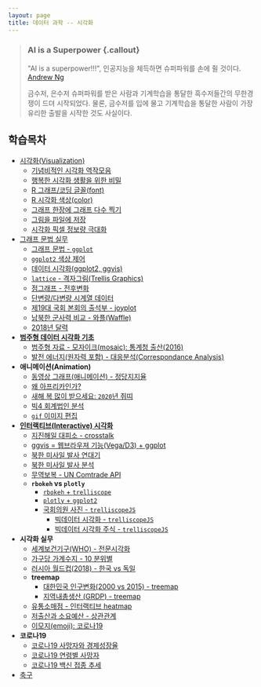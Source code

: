 ```yaml
---
layout: page
title: 데이터 과학 -- 시각화
---
```


> ### AI is a Superpower {.callout}
>
> "AI is a superpower!!!", 인공지능을 체득하면 슈퍼파워를 손에 쥘 것이다. [Andrew Ng](https://twitter.com/andrewyng/status/728986380638916609)
>
> 금수저, 은수저 슈퍼파워를 받은 사람과 기계학습을 통달한 흑수저들간의 무한경쟁이 드뎌 시작되었다. 물론, 
> 금수저를 입에 물고 기계학습을 통달한 사람이 가장 유리한 출발을 시작한 것도 사실이다.



## 학습목차 

- [시각화(Visualization)](viz.html)
    - [기념비적인 시각화 역작모음](viz-history.html)
    - [행복한 시각화 생활을 위한 비밀](viz-secret.html)
    - [R 그래프/코딩 글꼴(font)](viz-r-font.html)
    - [R 시각화 색상(color)](viz-r-colors.html)
    - [그래프 한장에 그래프 다수 찍기](viz-multiple-plots.html)
    - [그림을 파일에 저장](viz-save-plot.html) 
    - [시각화 픽셀 정보량 극대화](viz-pixel-information.html)
- [그래프 문법 실무](viz-ggplot2-practice.html)
    - [그래프 문법 - `ggplot`](viz-ggplot2.html)
    - [`ggplot2` 색상 제어](viz-ggplot2-control.html)
    - [데이터 시각화(ggplot2, ggvis)](viz-ggplot2.html)    
    - [`lattice` - 격자그림(Trellis Graphics)](viz-trellis.html)
    - [점그래프 - 전후변화](viz-prior-posterior.html)
    - [단변량/다변량 시계열 데이터](viz-time-series.html)
    - [제19대 국회 본회의 출석부 - joyplot](viz-ggjoy.html)
    - [남북한 군사력 비교 - 와플(Waffle)](viz-waffle-military.html)
    - [2018년 달력](viz-calendar.html)
- **[범주형 데이터 시각화 기초](http://statkclee.github.io/data-science/ds-factor-dplyr-mosaic.html)**
    - [범주형 자료 - 모자이크(mosaic): 통계청 출산(2016)](viz-mosaic-plot.html)
    - [발전 에너지(원자력 포함) - 대응분석(Correspondance Analysis)](viz-mosaic-ca.html)
- **애니메이션(Animation)**    
    - [동영상 그래프(애니메이션) - 정당지지율](viz-animations.html)
    - [왜 아프리카인가?](viz-africa-animation.html) 
    - [새해 복 많이 받으세요: `2020`년 쥐띠](viz-happy-new-year.html) 
    - [빅4 회계법인 분석](viz-big4.html)
    - [`gif` 이미지 편집](viz-gif.html) 
- **[인터랙티브(Interactive) 시각화](viz-interactive.html)**
    - [지진해일 대피소 - crosstalk](viz-earthquake-shelter.html)
    - [ggvis = 웹브라우져 기능(Vega/D3) + ggplot](viz-ggvis.html)
    - [북한 미사일 발사 연대기](viz-nk-missile.html)
    - [북한 미사일 발사 분석](viz-nk-missile-overview.html)
    - [무역보복 - UN Comtrade API](viz-trade-retaliation.html)
    - **`rbokeh` vs `plotly`**
        - [`rbokeh` + `trelliscope`](viz-rbokeh.html)
        - [`plotly` + `ggplot2`](viz-plotly.html)
        - [국회의원 사진 - `trelliscopeJS`](viz-congressman.html)
            - [빅데이터 시각화 - `trelliscopeJS`](viz-trelliscope.html)            
            - [빅데이터 시각화 주식 - `trelliscopeJS`](https://statkclee.github.io/finance/finance-trelliscope-advanced.html)
- **시각화 실무**
    - [세계보건기구(WHO) - 전문시각화](viz_who.html)
    - [가구당 가계수지 - 10 분위별](viz-household-balance-deciles.html)
    - [러시아 월드컵(2018) - 한국 vs 독일](viz-worldcup-germany.html)
    - **treemap**
        - [대한민국 인구변화(2000 vs 2015) - treemap](viz-pop-treemap.html)
        - [지역내총생산 (GRDP) - treemap](viz-grdp-treemap.html)    
    - [유통소매점 - 인터랙티브 heatmap](viz-retail-heatmap.html)
    - [저출산과 소요예산 - 상관관계](viz-low-birth-rate.html)
    - [이모지(emoji): 코로나19](viz-emoji.html)
- **코로나19**
    - [코로나19 사망자와 경제성장율](viz-mortality.html)
    - [코로나19 연령별 사망자](viz-mortality-age.html)
    - [코로나19 백신 접종 추세](viz-vaccine-trends.html)
- [축구](viz-football.html)


